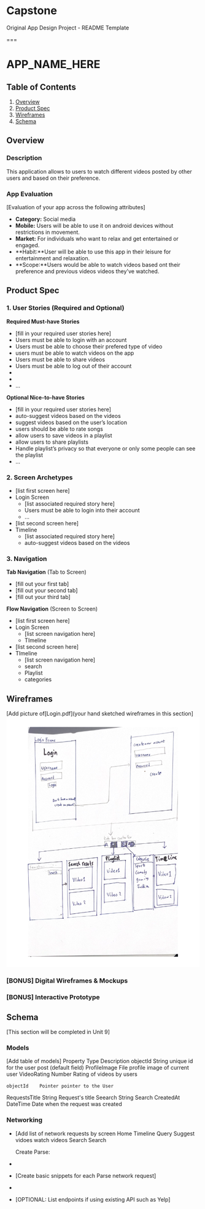 # Capstone
Original App Design Project - README Template

===

# APP_NAME_HERE



## Table of Contents
1. [Overview](#Overview)
1. [Product Spec](#Product-Spec)
1. [Wireframes](#Wireframes)
2. [Schema](#Schema)

## Overview
### Description
This application allows to  users to watch different videos posted by other users and based on their preference. 
### App Evaluation
[Evaluation of your app across the following attributes]
- **Category:** Social media
- **Mobile:** Users will be able to use it on android devices without restrictions in movement.
- **Market:** For individuals who want to relax and get entertained or engaged.
- **Habit:**User will be able to use this app in their leisure for entertainment and relaxation.
- **Scope:**Users would be able to watch videos based ont their preference and previous videos videos they've watched. 

## Product Spec

### 1. User Stories (Required and Optional)

**Required Must-have Stories**

* [fill in your required user stories here]
* Users must be able to login with an account
* Users must be able to choose their prefered type of video
* users must be able to watch videos on the app
* Users must be able to share videos
* Users must be able to log out of their account
* 
* 
* ...

**Optional Nice-to-have Stories**

* [fill in your required user stories here]
* auto-suggest videos based on the videos 
* suggest videos based on the user’s location
* users should be able to rate songs
* allow users to save videos in a playlist
* allow users to share playlists
* Handle playlist’s privacy so that everyone or only some people can see the playlist
* ...

### 2. Screen Archetypes

* [list first screen here]
* Login Screen
   * [list associated required story here]
   * Users must be able to login into their account
   * ...
* [list second screen here]
* Timeline
   * [list associated required story here]
   * auto-suggest videos based on the videos 

### 3. Navigation

**Tab Navigation** (Tab to Screen)

* [fill out your first tab]
* [fill out your second tab]
* [fill out your third tab]

**Flow Navigation** (Screen to Screen)

* [list first screen here]
* Login Screen
   * [list screen navigation here]
   * TImeline
* [list second screen here]
* TImeline
   * [list screen navigation here]
   * search
   * Playlist
   * categories

## Wireframes
[Add picture of[Login.pdf](your hand sketched wireframes in this section]
<img src= "Login.png"
 width=600>

### [BONUS] Digital Wireframes & Mockups

### [BONUS] Interactive Prototype

## Schema 
[This section will be completed in Unit 9]
### Models
[Add table of models]
    Property	  Type	  Description
    objectId	  String	unique id for the user post (default field)
   ProfileImage	File	  profile image of current user
    VideoRating	Number	Rating of videos by users
    
    objectId	Pointer	pointer to the User
  RequestsTitle	String	Request's title
  Seearch	      String	      Search
CreatedAt	DateTime	Date when the request was created
### Networking
- [Add list of network requests by screen 
  Home Timeline
    Query
    Suggest vidoes
    watch videos
  Search
    Search
    
    Create Parse:
- 
- [Create basic snippets for each Parse network request]
- 
- [OPTIONAL: List endpoints if using existing API such as Yelp]
